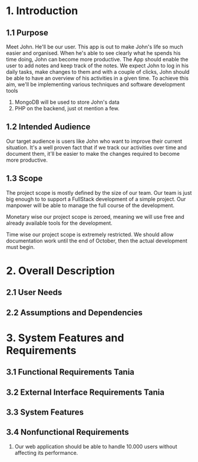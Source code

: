 # 1. Introduction

## 1.1 Purpose
Meet John. He'll be our user. This app is out to make John's life so much easier and organised. When he's able to see clearly what he spends his time doing, John can become more productive. The App should enable the user to add notes and keep track of the notes. We expect John to log in his daily tasks, make changes to them and with a couple of clicks, John should be able to have an overview of his activities in a given time. To achieve this aim, we'll be implementing various techniques and software development tools
1. MongoDB will be used to store John's data
2. PHP on the backend, just ot mention a few.

## 1.2 Intended Audience
Our target audience is users like John who want to improve their current situation. It's a well proven fact that if we track our activities over time and document them, it'll be easier to make the changes required to become more productive.

## 1.3 Scope

The project scope is mostly defined by the size of our team. Our team is just big enough to to support a FullStack development of a simple project. Our manpower will be able to manage the full course of the development.

Monetary wise our project scope is zeroed, meaning we will use free and already available tools for the development.

Time wise our project scope is extremely restricted. We should allow documentation work until the end of October, then the actual development must begin.

# 2. Overall Description

## 2.1 User Needs

## 2.2 Assumptions and Dependencies

# 3. System Features and Requirements

## 3.1 Functional Requirements Tania

## 3.2 External Interface Requirements Tania

## 3.3 System Features

## 3.4 Nonfunctional Requirements

1) Our web application should be able to handle 10.000 users without affecting its performance.